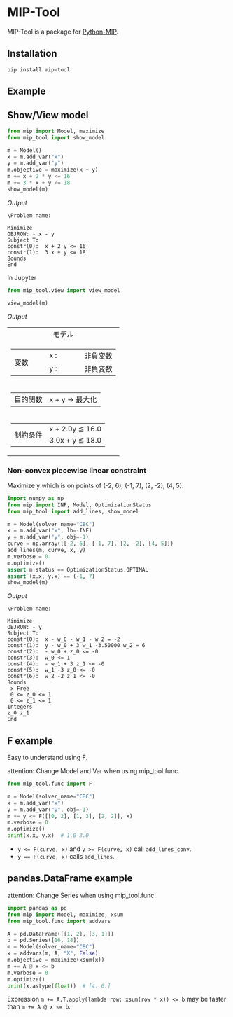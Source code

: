 # MIP-Tool

MIP-Tool is a package for [Python-MIP](https://www.python-mip.com/).

## Installation

```
pip install mip-tool
```

## Example

## Show/View model

```python
from mip import Model, maximize
from mip_tool import show_model

m = Model()
x = m.add_var("x")
y = m.add_var("y")
m.objective = maximize(x + y)
m += x + 2 * y <= 16
m += 3 * x + y <= 18
show_model(m)
```

*Output*

```
\Problem name: 

Minimize
OBJROW: - x - y
Subject To
constr(0):  x + 2 y <= 16
constr(1):  3 x + y <= 18
Bounds
End
```

In Jupyter

```python
from mip_tool.view import view_model

view_model(m)
```

*Output*

<table width="320">
  <tr><td style="text-align: center;">モデル</td></tr>
  <tr><td><table width="100%">
<tr><td rowspan="2" style="text-align: left;" width="64">変数</td><td width="64">x :</td><td>非負変数</td></tr>
<tr><td width="64">y :</td><td>非負変数</td></tr>
</table></td></tr>
  <tr><td><table width="100%"><tr><td style="text-align: left;" width="64">目的関数</td><td>x + y  → 最大化</td></tr></table></td></tr>
  <tr><td><table width="100%">
<tr><td rowspan="2" style="text-align: left;" width="64">制約条件</td><td>x + 2.0y  ≦ 16.0</td></tr>
<tr><td>3.0x + y  ≦ 18.0</td></tr>
</table></td></tr>
</table>

### Non-convex piecewise linear constraint

Maximize y which is on points of (-2, 6), (-1, 7), (2, -2), (4, 5).

```python
import numpy as np
from mip import INF, Model, OptimizationStatus
from mip_tool import add_lines, show_model

m = Model(solver_name="CBC")
x = m.add_var("x", lb=-INF)
y = m.add_var("y", obj=-1)
curve = np.array([[-2, 6], [-1, 7], [2, -2], [4, 5]])
add_lines(m, curve, x, y)
m.verbose = 0
m.optimize()
assert m.status == OptimizationStatus.OPTIMAL
assert (x.x, y.x) == (-1, 7)
show_model(m)
```

*Output*

```
\Problem name: 

Minimize
OBJROW: - y
Subject To
constr(0):  x - w_0 - w_1 - w_2 = -2
constr(1):  y - w_0 + 3 w_1 -3.50000 w_2 = 6
constr(2):  - w_0 + z_0 <= -0
constr(3):  w_0 <= 1
constr(4):  - w_1 + 3 z_1 <= -0
constr(5):  w_1 -3 z_0 <= -0
constr(6):  w_2 -2 z_1 <= -0
Bounds
 x Free
 0 <= z_0 <= 1
 0 <= z_1 <= 1
Integers
z_0 z_1 
End
```

## F example

Easy to understand using F.

attention: Change Model and Var when using mip_tool.func.

```python
from mip_tool.func import F

m = Model(solver_name="CBC")
x = m.add_var("x")
y = m.add_var("y", obj=-1)
m += y <= F([[0, 2], [1, 3], [2, 2]], x)
m.verbose = 0
m.optimize()
print(x.x, y.x)  # 1.0 3.0
```

- `y <= F(curve, x)` and `y >= F(curve, x)` call `add_lines_conv`.
- `y == F(curve, x)` calls `add_lines`.


## pandas.DataFrame example

attention: Change Series when using mip_tool.func.

```python
import pandas as pd
from mip import Model, maximize, xsum
from mip_tool.func import addvars

A = pd.DataFrame([[1, 2], [3, 1]])
b = pd.Series([16, 18])
m = Model(solver_name="CBC")
x = addvars(m, A, "X", False)
m.objective = maximize(xsum(x))
m += A @ x <= b
m.verbose = 0
m.optimize()
print(x.astype(float))  # [4. 6.]
```

Expression `m += A.T.apply(lambda row: xsum(row * x)) <= b` may be faster than `m += A @ x <= b`.
